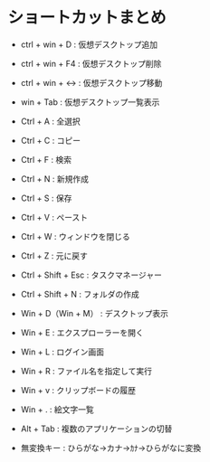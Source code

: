 
# ショートカットまとめ

- ctrl + win + D  : 仮想デスクトップ追加  
- ctrl + win + F4 : 仮想デスクトップ削除  
- ctrl + win + ↔  : 仮想デスクトップ移動  
- win + Tab       : 仮想デスクトップ一覧表示  

- Ctrl + A : 全選択
- Ctrl + C : コピー
- Ctrl + F : 検索
- Ctrl + N : 新規作成
- Ctrl + S : 保存
- Ctrl + V : ペースト
- Ctrl + W : ウィンドウを閉じる
- Ctrl + Z : 元に戻す
- Ctrl + Shift + Esc : タスクマネージャー
- Ctrl + Shift + N : フォルダの作成

- Win + D（Win + M） : デスクトップ表示
- Win + E : エクスプローラーを開く
- Win + L : ログイン画面
- Win + R : ファイル名を指定して実行
- Win + v : クリップボードの履歴  
- Win + . : 絵文字一覧  
- Alt + Tab : 複数のアプリケーションの切替
- 無変換キー : ひらがな→カナ→ｶﾅ→ひらがなに変換
  